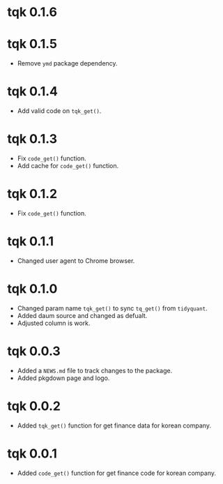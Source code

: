 # tqk 0.1.6

# tqk 0.1.5

* Remove `ymd` package dependency.

# tqk 0.1.4

* Add valid code on `tqk_get()`.

# tqk 0.1.3

* Fix `code_get()` function.
* Add cache for `code_get()` function.

# tqk 0.1.2

* Fix `code_get()` function.

# tqk 0.1.1

* Changed user agent to Chrome browser.

# tqk 0.1.0

* Changed param name `tqk_get()` to sync `tq_get()` from `tidyquant`.
* Added daum source and changed as defualt.
* Adjusted column is work.

# tqk 0.0.3

* Added a `NEWS.md` file to track changes to the package.
* Added pkgdown page and logo.

# tqk 0.0.2

* Added `tqk_get()` function for get finance data for korean company.

# tqk 0.0.1

* Added `code_get()` function for get finance code for korean company.
